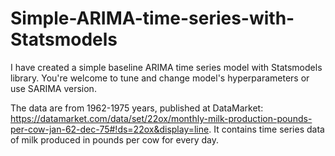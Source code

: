 # Simple-ARIMA-time-series-with-Statsmodels

I have created a simple baseline ARIMA time series model with Statsmodels library. You're welcome to tune and change model's hyperparameters or use SARIMA version.

The data are from 1962-1975 years, published at DataMarket: https://datamarket.com/data/set/22ox/monthly-milk-production-pounds-per-cow-jan-62-dec-75#!ds=22ox&display=line. It contains time series data of milk produced in pounds per cow for every day.
